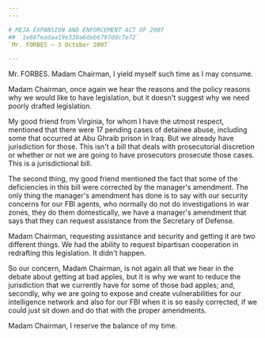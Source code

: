 ```yaml
---
---

# MEJA EXPANSION AND ENFORCEMENT ACT OF 2007
## `1e68feadaa19e330a6deb6797ddc7e72`
`Mr. FORBES — 3 October 2007`

---
```



Mr. FORBES. Madam Chairman, I yield myself such time as I may 
consume.

Madam Chairman, once again we hear the reasons and the policy reasons 
why we would like to have legislation, but it doesn't suggest why we 
need poorly drafted legislation.

My good friend from Virginia, for whom I have the utmost respect, 
mentioned that there were 17 pending cases of detainee abuse, including 
some that occurred at Abu Ghraib prison in Iraq. But we already have 
jurisdiction for those. This isn't a bill that deals with prosecutorial 
discretion or whether or not we are going to have prosecutors prosecute 
those cases. This is a jurisdictional bill.

The second thing, my good friend mentioned the fact that some of the 
deficiencies in this bill were corrected by the manager's amendment. 
The only thing the manager's amendment has done is to say with our 
security concerns for our FBI agents, who normally do not do 
investigations in war zones, they do them domestically, we have a 
manager's amendment that says that they can request assistance from the 
Secretary of Defense.

Madam Chairman, requesting assistance and security and getting it are 
two different things. We had the ability to request bipartisan 
cooperation in redrafting this legislation. It didn't happen.

So our concern, Madam Chairman, is not again all that we hear in the 
debate about getting at bad apples, but it is why we want to reduce the 
jurisdiction that we currently have for some of those bad apples; and, 
secondly, why we are going to expose and create vulnerabilities for our 
intelligence network and also for our FBI when it is so easily 
corrected, if we could just sit down and do that with the proper 
amendments.

Madam Chairman, I reserve the balance of my time.